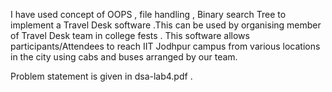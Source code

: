 I have used concept of OOPS , file handling , Binary search Tree to implement a Travel Desk software .This can be used by organising member of Travel Desk team in college fests . This software allows  participants/Attendees to reach IIT Jodhpur
campus from various locations in the city using cabs and buses arranged by our team.




Problem statement is given in dsa-lab4.pdf .
